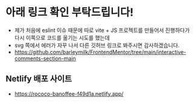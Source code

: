 # 아래 링크 확인 부탁드립니다!
- 제가 처음에 eslint 이슈 때문에 따로 vite + JS 프로젝트를 만들어서 진행하다가 다시 이쪽으로 코드를 옮기는 시도를 했는데
- svg 쪽에서 에러가 자꾸 나서 다른 깃허브 링크로 봐주시면 감사하겠습니다.
- https://github.com/barleymilk/FrontendMentor/tree/main/interactive-comments-section-main

## Netlify 배포 사이트
- https://rococo-banoffee-f49d1a.netlify.app/